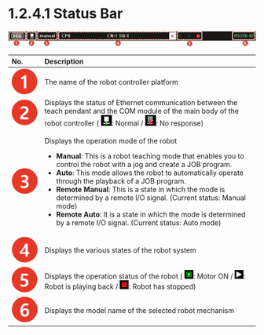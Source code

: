 # 1.2.4.1 Status Bar

![Figure 8 Status Bar](../../../.gitbook/assets/image%20%28284%29.png)

<table>
  <thead>
    <tr>
      <th style="text-align:left">No.</th>
      <th style="text-align:left">Description</th>
    </tr>
  </thead>
  <tbody>
    <tr>
      <td style="text-align:left">
        <img src="../../../.gitbook/assets/c1.png" alt/>
      </td>
      <td style="text-align:left">The name of the robot controller platform</td>
    </tr>
    <tr>
      <td style="text-align:left">
        <img src="../../../.gitbook/assets/c2.png" alt/>
      </td>
      <td style="text-align:left">Displays the status of Ethernet communication between the teach pendant
        and the COM module of the main body of the robot controller (
        <img src="../../../.gitbook/assets/flag-comm-ok.png"
        alt/>: Normal /
        <img src="../../../.gitbook/assets/flag-comm-ng.png" alt/>: No response)</td>
    </tr>
    <tr>
      <td style="text-align:left">
        <img src="../../../.gitbook/assets/c3.png" alt/>
      </td>
      <td style="text-align:left">
        <p>Displays the operation mode of the robot</p>
        <ul>
          <li><b>Manual</b>: This is a robot teaching mode that enables you to control
            the robot with a jog and create a JOB program.</li>
          <li><b>Auto</b>: This mode allows the robot to automatically operate through
            the playback of a JOB program.</li>
          <li><b>Remote Manual</b>: This is a state in which the mode is determined
            by a remote I/O signal. (Current status: Manual mode)</li>
          <li><b>Remote Auto</b>: It is a state in which the mode is determined by a
            remote I/O signal. (Current status: Auto mode)</li>
        </ul>
      </td>
    </tr>
    <tr>
      <td style="text-align:left">
        <img src="../../../.gitbook/assets/c4.png" alt/>
      </td>
      <td style="text-align:left">Displays the various states of the robot system</td>
    </tr>
    <tr>
      <td style="text-align:left">
        <img src="../../../.gitbook/assets/c5.png" alt/>
      </td>
      <td style="text-align:left">Displays the operation status of the robot (
        <img src="../../../.gitbook/assets/flag-mot-on.png"
        alt/>: Motor ON /
        <img src="../../../.gitbook/assets/flag-start.png" alt/>: Robot is playing back /
        <img src="../../../.gitbook/assets/flag-stop.png"
        alt/>: Robot has stopped)</td>
    </tr>
    <tr>
      <td style="text-align:left">
        <img src="../../../.gitbook/assets/c6.png" alt/>
      </td>
      <td style="text-align:left">Displays the model name of the selected robot mechanism</td>
    </tr>
  </tbody>
</table>

